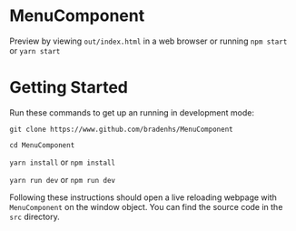 # MenuComponent

Preview by viewing `out/index.html` in a web browser or running `npm start` or `yarn start`

# Getting Started

Run these commands to get up an running in development mode:

`git clone https://www.github.com/bradenhs/MenuComponent`

`cd MenuComponent`

`yarn install` or `npm install`

`yarn run dev` or `npm run dev`

Following these instructions should open a live reloading webpage with `MenuComponent` on the window
object. You can find the source code in the `src` directory.